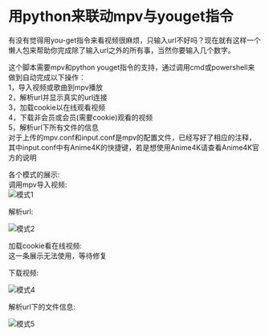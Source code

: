 # 用python来联动mpv与youget指令
有没有觉得用you-get指令来看视频很麻烦，只输入url不好吗？现在就有这样一个懒人包来帮助你完成除了输入url之外的所有事，当然你要输入几个数字。

这个脚本需要mpv和python youget指令的支持，通过调用cmd或powershell来做到自动完成以下操作：  
1，导入视频或歌曲到mpv播放  
2，解析url并显示真实的url连接  
3，加载cookie以在线观看视频  
4，下载非会员或会员(需要cookie)观看的视频  
5，解析url下所有文件的信息  
对于上传的mpv.conf和input.conf是mpv的配置文件，已经写好了相应的注释，其中input.conf中有Anime4K的快捷键，若是想使用Anime4K请查看Anime4K官方的说明  
  
各个模式的展示:  
调用mpv导入视频:  
![模式1](https://github.com/DSN2002/-youget-mpv-python-/blob/main/%E8%A1%A8%E7%A4%BA/mod%201.jpg)  
  
解析url:  
  
![模式2](https://github.com/DSN2002/-youget-mpv-python-/blob/main/%E8%A1%A8%E7%A4%BA/mod%202.png)  
  
加载cookie看在线视频:  
这一条展示无法使用，等待修复
  
下载视频:  
  
![模式4](https://github.com/DSN2002/-youget-mpv-python-/blob/main/%E8%A1%A8%E7%A4%BA/mod%204.png)  
  
解析url下的文件信息:  
  
![模式5](https://github.com/DSN2002/-youget-mpv-python-/blob/main/%E8%A1%A8%E7%A4%BA/mod%205.png)  
  
